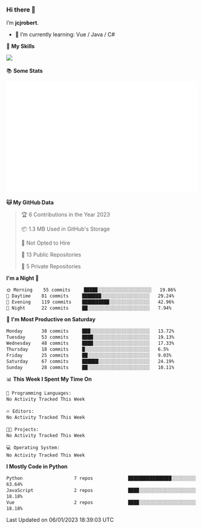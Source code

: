 ### Hi there 👋

I’m **jcjrobert**.

- 🌱 I’m currently learning: Vue / Java / C#

🌟 **My Skills**

![](https://img.shields.io/badge/-Python-3e74a2?style=flat-square&logo=Python&logoColor=fff)

📚 **Some Stats**

![](https://github.com/jcjrobert/github-stats/blob/master/generated/overview.svg)

<!--START_SECTION:waka-->
**🐱 My GitHub Data** 

> 🏆 6 Contributions in the Year 2023
 > 
> 📦 1.3 MB Used in GitHub's Storage 
 > 
> 🚫 Not Opted to Hire
 > 
> 📜 13 Public Repositories 
 > 
> 🔑 5 Private Repositories  
 > 
**I'm a Night 🦉** 

```text
🌞 Morning    55 commits     █████░░░░░░░░░░░░░░░░░░░░   19.86% 
🌆 Daytime    81 commits     ███████░░░░░░░░░░░░░░░░░░   29.24% 
🌃 Evening    119 commits    ██████████░░░░░░░░░░░░░░░   42.96% 
🌙 Night      22 commits     ██░░░░░░░░░░░░░░░░░░░░░░░   7.94%

```
📅 **I'm Most Productive on Saturday** 

```text
Monday       38 commits     ███░░░░░░░░░░░░░░░░░░░░░░   13.72% 
Tuesday      53 commits     ████░░░░░░░░░░░░░░░░░░░░░   19.13% 
Wednesday    48 commits     ████░░░░░░░░░░░░░░░░░░░░░   17.33% 
Thursday     18 commits     █░░░░░░░░░░░░░░░░░░░░░░░░   6.5% 
Friday       25 commits     ██░░░░░░░░░░░░░░░░░░░░░░░   9.03% 
Saturday     67 commits     ██████░░░░░░░░░░░░░░░░░░░   24.19% 
Sunday       28 commits     ██░░░░░░░░░░░░░░░░░░░░░░░   10.11%

```


📊 **This Week I Spent My Time On** 

```text
💬 Programming Languages: 
No Activity Tracked This Week

🔥 Editors: 
No Activity Tracked This Week

🐱‍💻 Projects: 
No Activity Tracked This Week

💻 Operating System: 
No Activity Tracked This Week

```

**I Mostly Code in Python** 

```text
Python                   7 repos             ████████████████░░░░░░░░░   63.64% 
JavaScript               2 repos             ████░░░░░░░░░░░░░░░░░░░░░   18.18% 
Vue                      2 repos             ████░░░░░░░░░░░░░░░░░░░░░   18.18%

```



 Last Updated on 06/01/2023 18:39:03 UTC
<!--END_SECTION:waka-->
